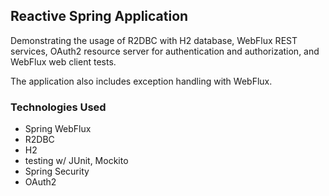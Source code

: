 ## Reactive Spring Application

Demonstrating the usage of R2DBC with H2 database, WebFlux REST services, OAuth2 resource server for 
authentication and authorization, and WebFlux web client tests. 

The application also includes exception handling with WebFlux.

### Technologies Used
- Spring WebFlux
- R2DBC
- H2 
- testing w/ JUnit, Mockito
- Spring Security
- OAuth2